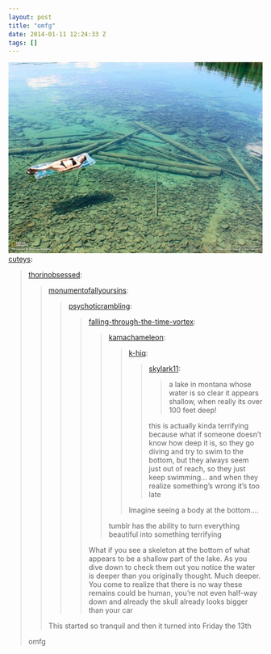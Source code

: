 ```yaml
---
layout: post
title: "omfg"
date: 2014-01-11 12:24:33 Z
tags: []
---
```

![](/media/2014/01/72968386012.jpg)
[cuteys](http://thegreatgabbie.com/post/72289880044/thorinobsessed-monumentofallyoursins):

> [thorinobsessed](http://thorinobsessed.tumblr.com/post/72106200840/monumentofallyoursins-psychoticrambling):
> 
> > [monumentofallyoursins](http://monumentofallyoursins.tumblr.com/post/70991943640/psychoticrambling):
> > 
> > > [psychoticrambling](http://psychoticrambling.tumblr.com/post/67424108482/falling-through-the-time-vortex):
> > > 
> > > > [falling-through-the-time-vortex](http://falling-through-the-time-vortex.tumblr.com/post/35318032957/kamachameleon-eiyoko-awkmylife):
> > > > 
> > > > > [kamachameleon](http://kamachameleon.tumblr.com/post/35310776709/eiyoko-awkmylife-ask-drunken-lin-bei-fong):
> > > > > 
> > > > > > [k-hiq](http://k-hiq.tumblr.com/post/35093599151/skylark11-a-lake-in-montana-whose-water-is-so):
> > > > > > 
> > > > > > > [skylark11](http://skylark11.tumblr.com/post/35054553656/a-lake-in-montana-whose-water-is-so-clear-it):
> > > > > > > 
> > > > > > > > a lake in montana whose water is so clear it appears shallow, when really its over 100 feet deep!
> > > > > > > 
> > > > > > > this is actually kinda terrifying because what if someone doesn’t know how deep it is, so they go diving and try to swim to the bottom, but they always seem just out of reach, so they just keep swimming… and when they realize something’s wrong it’s too late
> > > > > > 
> > > > > > Imagine seeing a body at the bottom….
> > > > > 
> > > > > tumblr has the ability to turn everything beautiful into something terrifying 
> > > > 
> > > > What if you see a skeleton at the bottom of what appears to be a shallow part of the lake. As you dive down to check them out you notice the water is deeper than you originally thought. Much deeper. You come to realize that there is no way these remains could be human, you’re not even half-way down and already the skull already looks bigger than your car
> > 
> > This started so tranquil and then it turned into Friday the 13th
> 
> omfg
